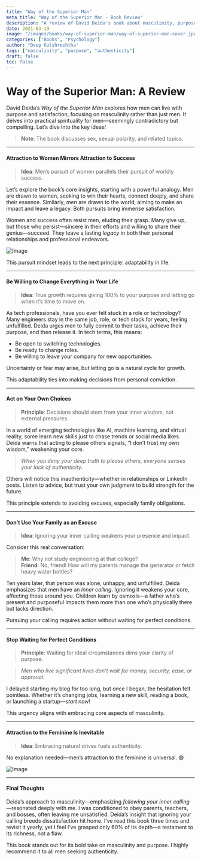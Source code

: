 ```yaml
---
title: "Way of the Superior Man"
meta_title: "Way of the Superior Man - Book Review"
description: "A review of David Deida's book about masculinity, purpose, and practical spirituality for men. Insights on following inner calling and living authentically."
date: 2021-03-19
image: "/images/books/way-of-superior-man/way-of-superior-man-cover.jpeg"
categories: ["Books", "Psychology"]
author: "Deep Kulshreshtha"
tags: ["masculinity", "purpose", "authenticity"]
draft: false
toc: false
---
```


# Way of the Superior Man: A Review

David Deida’s *Way of the Superior Man* explores how men can live with purpose and satisfaction, focusing on masculinity rather than just men. It delves into practical spirituality for men—seemingly contradictory but compelling. Let’s dive into the key ideas!

> **Note**: The book discusses sex, sexual polarity, and related topics.

---

#### Attraction to Women Mirrors Attraction to Success

> **Idea**: Men’s pursuit of women parallels their pursuit of worldly success.

Let’s explore the book’s core insights, starting with a powerful analogy. Men are drawn to women, seeking to win their hearts, connect deeply, and share their essence. Similarly, men are drawn to the world, aiming to make an impact and leave a legacy. Both pursuits bring immense satisfaction.

Women and success often resist men, eluding their grasp. Many give up, but those who persist—sincere in their efforts and willing to share their genius—succeed. They leave a lasting *legacy* in both their personal relationships and professional endeavors.

![Image](/images/books/way-of-superior-man/attraction-feminine.jpeg)

This pursuit mindset leads to the next principle: adaptability in life.

---

#### Be Willing to Change Everything in Your Life

> **Idea**: True growth requires giving 100% to your purpose and letting go when it’s time to move on.

As tech professionals, have you ever felt stuck in a role or technology? Many engineers stay in the same job, role, or tech stack for years, feeling unfulfilled. Deida urges men to fully commit to their tasks, achieve their purpose, and then release it. In tech terms, this means:

- Be open to switching technologies.
- Be ready to change roles.
- Be willing to leave your company for new opportunities.

Uncertainty or fear may arise, but letting go is a natural cycle for growth.

This adaptability ties into making decisions from personal conviction.

---

#### Act on Your Own Choices

> **Principle**: Decisions should stem from your inner wisdom, not external pressures.

In a world of emerging technologies like AI, machine learning, and virtual reality, some learn new skills just to chase trends or social media likes. Deida warns that acting to please others signals, “I don’t trust my own wisdom,” weakening your core.

> *When you deny your deep truth to please others, everyone senses your lack of authenticity.*

Others will notice this inauthenticity—whether in relationships or LinkedIn posts. Listen to advice, but trust your own judgment to build strength for the future.

This principle extends to avoiding excuses, especially family obligations.

---

#### Don’t Use Your Family as an Excuse

> **Idea**: Ignoring your inner calling weakens your presence and impact.

Consider this real conversation:

> **Me**: Why not study engineering at that college?  
> **Friend**: No, friend! How will my parents manage the generator or fetch heavy water bottles?

Ten years later, that person was alone, unhappy, and unfulfilled. Deida emphasizes that men have an *inner calling*. Ignoring it weakens your core, affecting those around you. Children learn by osmosis—a father who’s present and purposeful impacts them more than one who’s physically there but lacks direction.

Pursuing your calling requires action without waiting for perfect conditions.

---

#### Stop Waiting for Perfect Conditions

> **Principle**: Waiting for ideal circumstances dims your clarity of purpose.

> *Men who live significant lives don’t wait for money, security, ease, or approval.*

I delayed starting my blog for too long, but once I began, the hesitation felt pointless. Whether it’s changing jobs, learning a new skill, reading a book, or launching a startup—*start now*!

This urgency aligns with embracing core aspects of masculinity.

---

#### Attraction to the Feminine Is Inevitable

> **Idea**: Embracing natural drives fuels authenticity.

No explanation needed—men’s attraction to the feminine is universal. 😄

![Image](/images/books/way-of-superior-man/feminine-inevitable.jpeg)

---

#### Final Thoughts

Deida’s approach to masculinity—emphasizing *following your inner calling*—resonated deeply with me. I was conditioned to obey parents, teachers, and bosses, often leaving me unsatisfied. Deida’s insight that ignoring your calling breeds dissatisfaction hit home. I’ve read this book three times and revisit it yearly, yet I feel I’ve grasped only 60% of its depth—a testament to its richness, not a flaw.

This book stands out for its bold take on masculinity and purpose. I highly recommend it to all men seeking authenticity.







